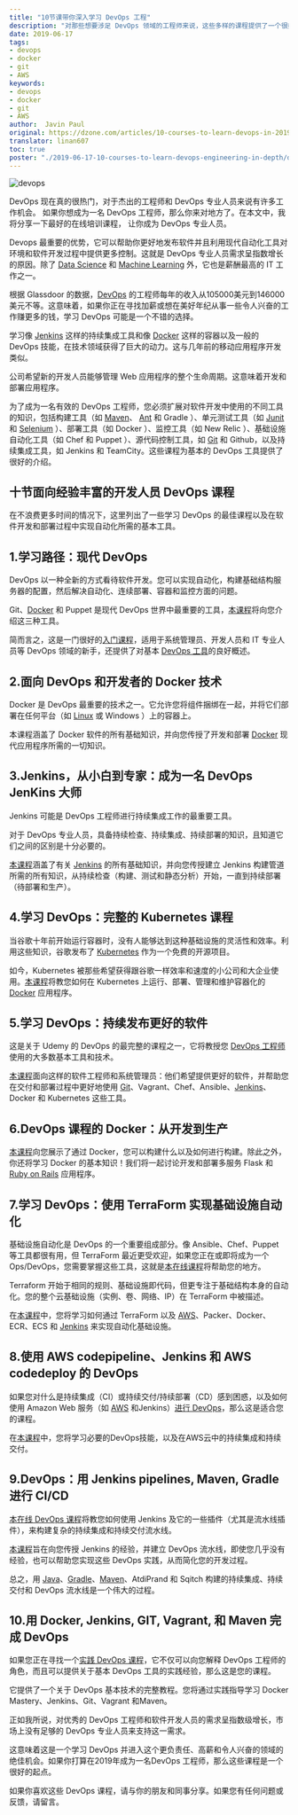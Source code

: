 ```yaml
---
title: "10节课带你深入学习 DevOps 工程"
description: "对那些想要涉足 DevOps 领域的工程师来说，这些多样的课程提供了一个很好的开始"
date: 2019-06-17
tags:
- devops
- docker
- git
- AWS
keywords:
- devops
- docker
- git
- AWS
author:  Javin Paul
original: https://dzone.com/articles/10-courses-to-learn-devops-in-2019
translator: linan607
toc: true
poster: "./2019-06-17-10-courses-to-learn-devops-engineering-in-depth/devops.jpg"
---
```


![devops](devops.jpg)

DevOps 现在真的很热门，对于杰出的工程师和 DevOps 专业人员来说有许多工作机会。
如果你想成为一名 DevOps 工程师，那么你来对地方了。在本文中，我将分享一下最好的在线培训课程，
让你成为 DevOps 专业人员。

Devops 最重要的优势，它可以帮助你更好地发布软件并且利用现代自动化工具对环境和软件开发过程中提供更多控制。这就是 DevOps 专业人员需求呈指数增长的原因。除了 [Data Science](http://javarevisited.blogspot.sg/2018/02/top-10-highest-paying-technical-jobs-programmers-software-developers.html#axzz58Gi5STbU) 和 [Machine Learning](https://javarevisited.blogspot.com/2018/08/top-5-tensorflow-and-machine-learning-courses-online-programmers.html) 外，它也是薪酬最高的 IT 工作之一。

根据 Glassdoor 的数据，[DevOps](https://hackernoon.com/the-2018-devops-roadmap-31588d8670cb) 的工程师每年的收入从105000美元到146000美元不等。这意味着，如果你正在寻找加薪或想在美好年纪从事一些令人兴奋的工作赚更多的钱，学习 DevOps 可能是一个不错的选择。

学习像 [Jenkins](https://www.java67.com/2018/02/6-free-maven-and-jenkins-online-courses-for-java-developers.html) 这样的持续集成工具和像 [Docker](https://javarevisited.blogspot.com/2018/02/10-free-docker-container-courses-for-Java-Developers.html) 这样的容器以及一般的 DevOps 技能，在技术领域获得了巨大的动力。这与几年前的移动应用程序开发类似。

公司希望新的开发人员能够管理 Web 应用程序的整个生命周期。这意味着开发和部署应用程序。

为了成为一名有效的 DevOps 工程师，您必须扩展对软件开发中使用的不同工具的知识，包括构建工具（如 [Maven](https://www.java67.com/2018/02/6-free-maven-and-jenkins-online-courses-for-java-developers.html)、 [Ant](http://javarevisited.blogspot.sg/2015/01/difference-between-maven-ant-jenkins-and-hudson.html) 和 Gradle ）、单元测试工具（如 [Junit](https://www.java67.com/2018/02/5-free-eclipse-and-junit-online-courses-java-developers.html) 和 [Selenium](https://www.java67.com/2018/02/7-free-selenium-web-deriver-courses-for-java-C-developer.html) ）、部署工具（如 Docker ）、监控工具（如 New Relic ）、基础设施自动化工具（如 Chef 和 Puppet ）、源代码控制工具，如 [Git](https://javarevisited.blogspot.com/2018/01/5-free-git-courses-for-programmers-to-learn-online.html) 和 Github，以及持续集成工具，如 Jenkins 和 TeamCity。这些课程为基本的 DevOps 工具提供了很好的介绍。

## 十节面向经验丰富的开发人员  DevOps 课程
在不浪费更多时间的情况下，这里列出了一些学习 DevOps 的最佳课程以及在软件开发和部署过程中实现自动化所需的基本工具。

## 1.学习路径：现代 DevOps
DevOps 以一种全新的方式看待软件开发。您可以实现自动化，构建基础结构服务器的配置，然后解决自动化、连续部署、容器和监控方面的问题。

Git、[Docker](http://www.java67.com/2018/02/5-free-docker-courses-for-java-and-DevOps-engineers.html) 和 Puppet 是现代 DevOps 世界中最重要的工具，[本课程](https://www.udemy.com/modern-devops/?ranMID=39197&ranEAID=JVFxdTr9V80&ranSiteID=JVFxdTr9V80-TcvU7XdeB_MLaWUwL.dG6A&LSNPUBID=JVFxdTr9V80)将向您介绍这三种工具。

简而言之，这是一门很好的[入门课程](https://www.udemy.com/modern-devops/?ranMID=39197&ranEAID=JVFxdTr9V80&ranSiteID=JVFxdTr9V80-eT7gjFt1RQj79SW2rayyXA&LSNPUBID=JVFxdTr9V80)，适用于系统管理员、开发人员和 IT 专业人员等 DevOps 领域的新手，还提供了对基本 [DevOps 工具](https://javarevisited.blogspot.com/2018/01/10-unit-testing-and-integration-tools-for-java-programmers.html)的良好概述。

## 2.面向 DevOps 和开发者的 Docker 技术
Docker 是 DevOps 最重要的技术之一。它允许您将组件捆绑在一起，并将它们部署在任何平台（如 [Linux](https://www.java67.com/2018/02/5-free-linux-unix-courses-for-programmers-learn-online.html) 或 Windows ）上的容器上。

本课程涵盖了 Docker 软件的所有基础知识，并向您传授了开发和部署 [Docker](https://hackernoon.com/10-free-courses-to-learn-docker-for-programmers-and-devops-engineers-7ff2781fd6e0) 现代应用程序所需的一切知识。

## 3.Jenkins，从小白到专家：成为一名 DevOps JenKins 大师
Jenkins 可能是 DevOps 工程师进行持续集成工作的最重要工具。

对于 DevOps 专业人员，具备持续检查、持续集成、持续部署的知识，且知道它们之间的区别是十分必要的。

[本课程](https://www.udemy.com/jenkins-from-zero-to-hero/?ranMID=39197&ranEAID=JVFxdTr9V80&ranSiteID=JVFxdTr9V80-RHqSJGr1LyD610qEQzWA5Q&LSNPUBID=JVFxdTr9V80)涵盖了有关 [Jenkins](https://javarevisited.blogspot.com/2018/09/top-5-jenkins-courses-for-java-and-DevOps-Programmers.html) 的所有基础知识，并向您传授建立 Jenkins 构建管道所需的所有知识，从持续检查（构建、测试和静态分析）开始，一直到持续部署（待部署和生产）。

## 4.学习 DevOps：完整的 Kubernetes 课程
当谷歌十年前开始运行容器时，没有人能够达到这种基础设施的灵活性和效率。利用这些知识，谷歌发布了 [Kubernetes](https://javarevisited.blogspot.com/2019/01/top-5-free-kubernetes-courses-for-DevOps-Engineer.html) 作为一个免费的开源项目。

如今，Kubernetes 被那些希望获得跟谷歌一样效率和速度的小公司和大企业使用。[本课程](https://www.udemy.com/learn-devops-the-complete-kubernetes-course/?ranMID=39197&ranEAID=JVFxdTr9V80&ranSiteID=JVFxdTr9V80-qqE2ZkZVk5WgrR._ksVRoA&LSNPUBID=JVFxdTr9V80)将教您如何在 Kubernetes 上运行、部署、管理和维护容器化的 [Docker](https://dzone.com/articles/top-10-docker-course-for-java-developers) 应用程序。

## 5.学习 DevOps：持续发布更好的软件
这是关于 Udemy 的 DevOps 的最完整的课程之一，它将教授您 [DevOps 工程师](https://hackernoon.com/the-2018-devops-roadmap-31588d8670cb)使用的大多数基本工具和技术。

[本课程](https://www.udemy.com/learn-devops-continuously-deliver-better-software/?ranMID=39197&ranEAID=JVFxdTr9V80&ranSiteID=JVFxdTr9V80-d3wzvNAat2p0Ro_Y.0SEMA&LSNPUBID=JVFxdTr9V80)面向这样的软件工程师和系统管理员：他们希望提供更好的软件，并帮助您在交付和部署过程中更好地使用 [Git](https://hackernoon.com/top-5-free-courses-to-learn-git-and-github-best-of-lot-2f394c6533b0)、Vagrant、Chef、Ansible、[Jenkins](https://www.java67.com/2018/02/6-free-maven-and-jenkins-online-courses-for-java-developers.html)、Docker 和 Kubernetes 这些工具。

## 6.DevOps 课程的 Docker：从开发到生产
[本课程](https://www.udemy.com/the-docker-for-devops-course-from-development-to-production/?ranMID=39197&ranEAID=JVFxdTr9V80&ranSiteID=JVFxdTr9V80-8dcXYAmJGScCbWdWJ3GYcw&LSNPUBID=JVFxdTr9V80)向您展示了通过 Docker，您可以构建什么以及如何进行构建。除此之外，你还将学习 Docker 的基本知识！我们将一起讨论开发和部署多服务 Flask 和 [Ruby on Rails](https://www.java67.com/2018/02/5-free-ruby-and-rails-courses-to-learn-online.html) 应用程序。

## 7.学习 DevOps：使用 TerraForm 实现基础设施自动化
基础设施自动化是 DevOps 的一个重要组成部分。像 Ansible、Chef、Puppet 等工具都很有用，但 TerraForm 最近更受欢迎，如果您正在或即将成为一个 Ops/DevOps，您需要掌握这些工具，这就是[本在线课程](https://www.udemy.com/learn-devops-infrastructure-automation-with-terraform/?ranMID=39197&ranEAID=JVFxdTr9V80&ranSiteID=JVFxdTr9V80-dveFhvuGUcOImlwRA7PuQQ&LSNPUBID=JVFxdTr9V80)将帮助您的地方。

Terraform 开始于相同的规则、基础设施即代码，但更专注于基础结构本身的自动化。您的整个云基础设施（实例、卷、网络、IP）在 TerraForm 中被描述。

在[本课程](https://www.udemy.com/learn-devops-infrastructure-automation-with-terraform/?ranMID=39197&ranEAID=JVFxdTr9V80&ranSiteID=JVFxdTr9V80-MhV69sQq3FaawSpRzUMflw&LSNPUBID=JVFxdTr9V80)中，您将学习如何通过 TerraForm 以及 [AWS](https://www.java67.com/2018/05/top-5-amazon-web-services-or-aws-courses-to-learn-online.html)、Packer、Docker、ECR、ECS 和 [Jenkins](https://dzone.com/articles/5-courses-to-learn-jenkins-and-ci-in-2019) 来实现自动化基础设施。

## 8.使用 AWS codepipeline、Jenkins 和 AWS codedeploy 的 DevOps
如果您对什么是持续集成（CI）或持续交付/持续部署（CD）感到困惑，以及如何使用 Amazon Web 服务（如 [AWS](https://hackernoon.com/top-5-amazon-web-services-or-aws-courses-to-learn-online-free-and-best-of-lot-d94e192054b7) 和Jenkins）[进行 DevOps](https://dzone.com/articles/the-devops-roadmap-for-programmers)，那么这是适合您的课程。

在[本课程](https://www.udemy.com/ci-and-cd-with-aws-codepipeline-jenkins-and-aws-codedeploy/?ranMID=39197&ranEAID=JVFxdTr9V80&ranSiteID=JVFxdTr9V80-_y83ur6t5OYigUAG1MsTdQ&LSNPUBID=JVFxdTr9V80)中，您将学习必要的DevOps技能，以及在AWS云中的持续集成和持续交付。

## 9.DevOps：用 Jenkins pipelines, Maven, Gradle 进行 CI/CD
[本在线 DevOps 课程](https://www.udemy.com/devops-and-continuous-integration-with-jenkins-pipelines/?ranMID=39197&ranEAID=JVFxdTr9V80&ranSiteID=JVFxdTr9V80-tD0ehOmkKnazINRFkKfwsg&LSNPUBID=JVFxdTr9V80)将教您如何使用 Jenkins 及它的一些插件（尤其是流水线插件），来构建复杂的持续集成和持续交付流水线。

[本课程](https://www.udemy.com/devops-and-continuous-integration-with-jenkins-pipelines/?ranMID=39197&ranEAID=JVFxdTr9V80&ranSiteID=JVFxdTr9V80-d8jeAYHvfzxAMKitxPqMsg&LSNPUBID=JVFxdTr9V80)旨在向您传授 Jenkins 的经验，并建立 DevOps 流水线，即使您几乎没有经验，也可以帮助您实现这些 DevOps 实践，从而简化您的开发过程。

总之，用 [Java](https://www.java67.com/2018/08/top-10-free-java-courses-for-beginners-experienced-developers.html)、[Gradle](https://javarevisited.blogspot.com/2019/02/10-tools-advanced-java-developers-should-know.html)、[Maven](https://javarevisited.blogspot.com/2019/03/top-5-course-to-learn-apache-maven-for.html)、AtdiPrand 和 Sqitch 构建的持续集成、持续交付和 DevOps 流水线是一个伟大的过程。

## 10.用 Docker, Jenkins, GIT, Vagrant, 和 Maven 完成 DevOps
如果您正在寻找一个[实践 DevOps 课程](https://www.udemy.com/devops-docker-complete-guide-hands-on-with-practical/?ranMID=39197&ranEAID=JVFxdTr9V80&ranSiteID=JVFxdTr9V80-QVJ8sSlgM_3DhMKRdfIC9Q&LSNPUBID=JVFxdTr9V80)，它不仅可以向您解释 DevOps 工程师的角色，而且可以提供关于基本 DevOps 工具的实践经验，那么这是您的课程。

它提供了一个关于 DevOps 基本技术的完整教程。您将通过实践指导学习 Docker Mastery、Jenkins、Git、Vagrant 和Maven。

正如我所说，对优秀的 DevOps 工程师和软件开发人员的需求呈指数级增长，市场上没有足够的 DevOps 专业人员来支持这一需求。

这意味着这是一个学习 DevOps 并进入这个更负责任、高薪和令人兴奋的领域的绝佳机会。如果你打算在2019年成为一名DevOps 工程师，那么这些课程是一个很好的起点。

如果你喜欢这些 DevOps 课程，请与你的朋友和同事分享。如果您有任何问题或反馈，请留言。